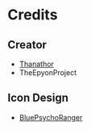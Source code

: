 # Credits

## Creator
- [Thanathor](https://twitter.com/The_Thanathor)
- TheEpyonProject

## Icon Design
- [BluePsychoRanger](https://twitter.com/BluPsychoRanger)

